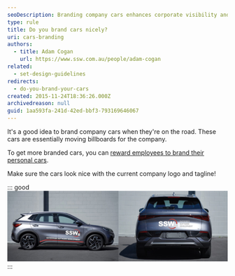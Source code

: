 ```yaml
---
seoDescription: Branding company cars enhances corporate visibility and reinforces brand identity on the road.
type: rule
title: Do you brand cars nicely?
uri: cars-branding
authors:
  - title: Adam Cogan
    url: https://www.ssw.com.au/people/adam-cogan
related:
  - set-design-guidelines
redirects:
  - do-you-brand-your-cars
created: 2015-11-24T18:36:26.000Z
archivedreason: null
guid: 1aa593fa-241d-42ed-bbf3-793169646067
---
```


It's a good idea to brand company cars when they're on the road. These cars are essentially moving billboards for the company.

<!--endintro-->

To get more branded cars, you can [reward employees to brand their personal cars](https://my.sugarlearning.com/SSW/items/10636/car-stickers).

Make sure the cars look nice with the current company logo and tagline!

::: good
![Figure: Good example - Branded car](car-stickers-good.jpg)
:::
